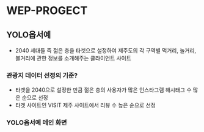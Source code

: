 # WEP-PROGECT

## YOLO옵서예
* 2040 세대들 즉 젊은 층을 타겟으로 설정하여 제주도의 각 구역별 먹거리, 놀거리, 볼거리에 관한 정보를 소개해주는 클라이언트 사이트

### 관광지 데이터 선정의 기준?
* 타겟을 2040으로 설정한 만큼 젊은 층의 사용자가 많은 인스타그램 해시태그 수 많은 순으로 선정
* 타겟 사이트인 VISIT 제주 사이트에서 리뷰 수 높은 순으로 선정

### YOLO옵서예 메인 화면
